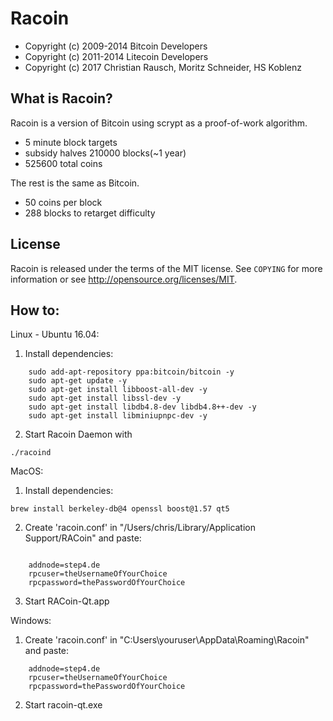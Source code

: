 Racoin 
================================

- Copyright (c) 2009-2014 Bitcoin Developers
- Copyright (c) 2011-2014 Litecoin Developers
- Copyright (c) 2017 Christian Rausch, Moritz Schneider, HS Koblenz

What is Racoin?
----------------

Racoin is a version of Bitcoin using scrypt as a proof-of-work algorithm.
 - 5 minute block targets
 - subsidy halves 210000 blocks(~1 year)
 - 525600 total coins

The rest is the same as Bitcoin.
 - 50 coins per block
 - 288 blocks to retarget difficulty


License
-------

Racoin is released under the terms of the MIT license. See `COPYING` for more
information or see http://opensource.org/licenses/MIT.


How to:
-------
Linux - Ubuntu 16.04:
1. Install dependencies:
```
    sudo add-apt-repository ppa:bitcoin/bitcoin -y
    sudo apt-get update -y
    sudo apt-get install libboost-all-dev -y
    sudo apt-get install libssl-dev -y
    sudo apt-get install libdb4.8-dev libdb4.8++-dev -y
    sudo apt-get install libminiupnpc-dev -y
```

2. Start Racoin Daemon with 
```
./racoind
```


MacOS:
1. Install dependencies:
```
brew install berkeley-db@4 openssl boost@1.57 qt5
```
2. Create 'racoin.conf' in "/Users/chris/Library/Application Support/RACoin" and paste:
```

    addnode=step4.de
    rpcuser=theUsernameOfYourChoice
    rpcpassword=thePasswordOfYourChoice
```

3. Start RACoin-Qt.app

Windows:
1. Create 'racoin.conf' in "C:Users\youruser\AppData\Roaming\Racoin" and paste:
```
    addnode=step4.de
    rpcuser=theUsernameOfYourChoice
    rpcpassword=thePasswordOfYourChoice
```
2. Start racoin-qt.exe